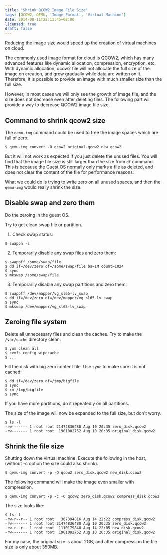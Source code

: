 ```yaml
---
title: "Shrink QCOW2 Image File Size"
tags: [QCOW2, QEMU, 'Image Format', 'Virtual Machine']
date: 2014-08-11T22:11:45+08:00
licensed: true
draft: false
---
```


Reducing the image size would speed up the creation of virtual machines
on cloud.

The commonly used image format for cloud is
[QCOW2](https://www.linux-kvm.org/page/Qcow2), which has many advanced
features like dynamic allocation, compression, encryption, etc.
With dynamic allocation, qcow2 file will not allocate the full size of the
image on creation, and grow gradually while data are written on it.
Therefore, it is possible to provide an image with much smaller size
than the full size.

However, in most cases we will only see the growth of image file,
and the size does not decrease even after deleting files.
The following part will provide a way to decrease QCOW2 image file size.


## Command to shrink qcow2 size

The `qemu-img` command could be used to free the image spaces
which are full of zero.

```shell
$ qemu-img convert -O qcow2 original.qcow2 new.qcow2
```

But it will not work as expected if you just delete the unused files.
You will find that the image file size is still larger than the
size from `df` command. This is because the Guest OS normally only marks
a file as deleted, and does not clear the content of the file for
performance reasons.

What we could do is trying to write zero on all unused spaces,
and then the `qemu-img` would really shrink the size.


## Disable swap and zero them

Do the zeroing in the guest OS.

Try to get clean swap file or partition.

1.  Check swap status:

```shell
$ swapon -s
```

2.  Temporarily disable any swap files and zero them:

```shell
$ swapoff /some/swap/file
$ dd if=/dev/zero of=/some/swap/file bs=1M count=1024
$ sync
$ mkswap /some/swap/file
```

3.  Temporarily disable any swap partitions and zero them:

```shell
$ swapoff /dev/mapper/vg_sl65-lv_swap
$ dd if=/dev/zero of=/dev/mapper/vg_sl65-lv_swap
$ sync
$ mkswap /dev/mapper/vg_sl65-lv_swap
```


## Zeroing file system

Delete all unnecessary files and clean the caches.
Try to make the `/var/cache` directory clean:

```
$ yum clean all
$ cvmfs_config wipecache
$ ...
```

Fill the disk with big zero content file.
Use `sync` to make sure it is not cached:

```
$ dd if=/dev/zero of=/tmp/bigfile
$ sync
$ rm /tmp/bigfile
$ sync
```

If you have more partitions, do it repeatedly on all partitions.

The size of the image will now be expanded to the full size,
but don't worry.

```
$ ls -l
-rw------- 1 root root 21474836480 Aug 10 20:35 zero_disk.qcow2
-rw------- 1 root root  1901002752 Aug 10 20:35 original_disk.qcow2
```


## Shrink the file size

Shutting down the virtual machine. Execute the following in the host,
(without -c option the size could also shrink).

```
$ qemu-img convert -p -O qcow2 zero_disk.qcow2 new_disk.qcow2
```

The following command will make the image even smaller with compression.

```
$ qemu-img convert -p -c -O qcow2 zero_disk.qcow2 compress_disk.qcow2
```

The size looks like:

```
$ ls -l
-rw-r--r-- 1 root root   367394816 Aug 14 22:22 compress_disk.qcow2
-rw------- 1 root root 21474836480 Aug 10 20:35 zero_disk.qcow2
-rw-r--r-- 1 root root  1110179840 Aug 14 22:05 new_disk.qcow2
-rw------- 1 root root  1901002752 Aug 10 20:35 original_disk.qcow2
```

For my case, the original size is about 2GB, and after compression
the file size is only about 350MB.
